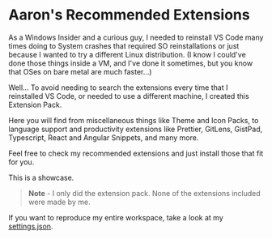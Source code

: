# Aaron's Recommended Extensions

As a Windows Insider and a curious guy, I needed to reinstall VS Code many times
doing to System crashes that required SO reinstallations or just because I wanted
to try a different Linux distribution.
(I know I could've done those things inside a VM, and I've done it sometimes,
but you know that OSes on bare metal are much faster...)

Well... To avoid needing to search the extensions every time that I reinstalled VS Code,
or needed to use a different machine, I created this Extension Pack.

Here you will find from miscellaneous things like Theme and Icon Packs, to
language support and productivity extensions like Prettier, GitLens, GistPad,
Typescript, React and Angular Snippets, and many more.

Feel free to check my recommended extensions and just install those that fit for
you.

This is a showcase.

> **Note** -
> I only did the extension pack. None of the extensions included were made by me.

If you want to reproduce my entire workspace, take a look at my
[settings.json](https://gist.github.com/euaaron/adfb4b344320298ec985c58b508f4edb).
